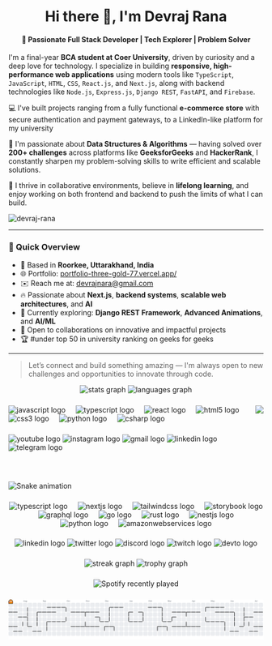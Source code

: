 <h1 align="center">Hi there 👋, I'm Devraj Rana</h1>

<h4 align="center">
🚀 Passionate Full Stack Developer | Tech Explorer | Problem Solver  
</h4>

<p>
I'm a final-year <strong>BCA student at Coer University</strong>, driven by curiosity and a deep love for technology. I specialize in building <strong>responsive, high-performance web applications</strong> using modern tools like <code>TypeScript</code>, <code>JavaScript</code>, <code>HTML</code>, <code>CSS</code>, <code>React.js</code>, and <code>Next.js</code>, along with backend technologies like <code>Node.js</code>, <code>Express.js</code>, <code>Django REST</code>, <code>FastAPI</code>, and <code>Firebase</code>.
</p>

<p>
💻 I've built projects ranging from a fully functional <strong>e-commerce store</strong> with secure authentication and payment gateways, to a LinkedIn-like platform for my university
</p>

<p>
🧠 I'm passionate about <strong>Data Structures & Algorithms</strong> — having solved over <strong>200+ challenges</strong> across platforms like <strong>GeeksforGeeks</strong> and <strong>HackerRank</strong>, I constantly sharpen my problem-solving skills to write efficient and scalable solutions.
</p>

<p>
🤝 I thrive in collaborative environments, believe in <strong>lifelong learning</strong>, and enjoy working on both frontend and backend to push the limits of what I can build.
</p>
<p align="left"> <img src="https://komarev.com/ghpvc/?username=devraj-rana&label=Profile%20views&color=0e75b6&style=flat" alt="devraj-rana" /> </p>

---

### 🎯 Quick Overview

- 📍 Based in **Roorkee, Uttarakhand, India**
- 🌐 Portfolio: [portfolio-three-gold-77.vercel.app/](https://portfolio-three-gold-77.vercel.app/)
- ✉️ Reach me at: [devrajnara@gmail.com](mailto:devrajnara@gmail.com)
- 🔥 Passionate about **Next.js**, **backend systems**, **scalable web architectures**, and **AI**
- 🌱 Currently exploring: **Django REST Framework**, **Advanced Animations**, and **AI/ML**
- 🤝 Open to collaborations on innovative and impactful projects
- 🏆 #under top 50 in university ranking on geeks for geeks  

---

> Let’s connect and build something amazing — I'm always open to new challenges and opportunities to innovate through code.

<div align="center">
  <img src="https://github-readme-stats.vercel.app/api?username=Devraj-rana&hide_title=false&hide_rank=false&show_icons=true&include_all_commits=true&count_private=true&disable_animations=false&theme=dracula&locale=en&hide_border=false&order=1" height="150" alt="stats graph"  />
  <img src="https://github-readme-stats.vercel.app/api/top-langs?username=Devraj-rana&locale=en&hide_title=false&layout=compact&card_width=320&langs_count=5&theme=dracula&hide_border=false&order=2" height="150" alt="languages graph"  />
</div>

###
###

<img align="right" height="150" src="https://external-content.duckduckgo.com/iu/?u=https%3A%2F%2Ftse4.mm.bing.net%2Fth%2Fid%2FOIP.nOQ2v7N_twoeKCdIBCXyzwAAAA%3Fpid%3DApi&f=1&ipt=779880c0e1a49314bafc564f850e200e1aabc7f9a6654c602a2a653b693b43e1&ipo=images"  />

###

<div align="left">
  <img src="https://cdn.jsdelivr.net/gh/devicons/devicon/icons/javascript/javascript-original.svg" height="30" alt="javascript logo"  />
  <img width="12" />
  <img src="https://cdn.jsdelivr.net/gh/devicons/devicon/icons/typescript/typescript-original.svg" height="30" alt="typescript logo"  />
  <img width="12" />
  <img src="https://cdn.jsdelivr.net/gh/devicons/devicon/icons/react/react-original.svg" height="30" alt="react logo"  />
  <img width="12" />
  <img src="https://cdn.jsdelivr.net/gh/devicons/devicon/icons/html5/html5-original.svg" height="30" alt="html5 logo"  />
  <img width="12" />
  <img src="https://cdn.jsdelivr.net/gh/devicons/devicon/icons/css3/css3-original.svg" height="30" alt="css3 logo"  />
  <img width="12" />
  <img src="https://cdn.jsdelivr.net/gh/devicons/devicon/icons/python/python-original.svg" height="30" alt="python logo"  />
  <img width="12" />
  <img src="https://cdn.jsdelivr.net/gh/devicons/devicon/icons/csharp/csharp-original.svg" height="30" alt="csharp logo"  />
</div>

###

<div align="left">
  <img src="https://img.shields.io/static/v1?message=Youtube&logo=youtube&label=&color=FF0000&logoColor=white&labelColor=&style=for-the-badge" height="35" alt="youtube logo"  />
  <img src="https://img.shields.io/static/v1?message=Instagram&logo=instagram&label=&color=E4405F&logoColor=white&labelColor=&style=for-the-badge" height="35" alt="instagram logo"  />
  <img src="https://img.shields.io/static/v1?message=Gmail&logo=gmail&label=&color=D14836&logoColor=white&labelColor=&style=for-the-badge" height="35" alt="gmail logo"  />
  <img src="https://img.shields.io/static/v1?message=LinkedIn&logo=linkedin&label=&color=0077B5&logoColor=white&labelColor=&style=for-the-badge" height="35" alt="linkedin logo"  />
  <img src="https://img.shields.io/static/v1?message=Telegram&logo=telegram&label=&color=2CA5E0&logoColor=white&labelColor=&style=for-the-badge" height="35" alt="telegram logo"  />
</div>

###

<br clear="both">

<img src="https://raw.githubusercontent.com/Devraj-rana/Devraj-rana/output/snake.svg" alt="Snake animation" />

###



###

<div align="center">
  <img src="https://skillicons.dev/icons?i=ts" height="60" alt="typescript logo"  />
  <img width="12" />
  <img src="https://skillicons.dev/icons?i=nextjs" height="60" alt="nextjs logo"  />
  <img width="12" />
  <img src="https://skillicons.dev/icons?i=tailwind" height="60" alt="tailwindcss logo"  />
  <img width="12" />
  <img src="https://cdn.jsdelivr.net/gh/devicons/devicon/icons/storybook/storybook-original.svg" height="60" alt="storybook logo"  />
  <img width="12" />
  <img src="https://skillicons.dev/icons?i=graphql" height="60" alt="graphql logo"  />
  <img width="12" />
  <img src="https://skillicons.dev/icons?i=go" height="60" alt="go logo"  />
  <img width="12" />
  <img src="https://skillicons.dev/icons?i=rust" height="60" alt="rust logo"  />
  <img width="12" />
  <img src="https://skillicons.dev/icons?i=nestjs" height="60" alt="nestjs logo"  />
  <img width="12" />
  <img src="https://skillicons.dev/icons?i=py" height="60" alt="python logo"  />
  <img width="12" />
  <img src="https://skillicons.dev/icons?i=aws" height="60" alt="amazonwebservices logo"  />
</div>

###

<div align="center">
  <img src="https://img.shields.io/static/v1?message=LinkedIn&logo=linkedin&label=&color=0077B5&logoColor=white&labelColor=&style=for-the-badge" height="25" alt="linkedin logo"  />
  <img src="https://img.shields.io/static/v1?message=Twitter&logo=twitter&label=&color=1DA1F2&logoColor=white&labelColor=&style=for-the-badge" height="25" alt="twitter logo"  />
  <img src="https://img.shields.io/static/v1?message=Discord&logo=discord&label=&color=7289DA&logoColor=white&labelColor=&style=for-the-badge" height="25" alt="discord logo"  />
  <img src="https://img.shields.io/static/v1?message=Twitch&logo=twitch&label=&color=9146FF&logoColor=white&labelColor=&style=for-the-badge" height="25" alt="twitch logo"  />
  <img src="https://img.shields.io/static/v1?message=dev.to&logo=dev.to&label=&color=0A0A0A&logoColor=white&labelColor=&style=for-the-badge" height="25" alt="devto logo"  />
</div>

###

<div align="center">
  <img src="https://streak-stats.demolab.com?user=maurodesouza&locale=en&mode=daily&theme=dracula&hide_border=false&border_radius=5&order=3" height="150" alt="streak graph"  />
  <img src="https://github-profile-trophy.vercel.app?username=maurodesouza&theme=dracula&column=-1&row=1&margin-w=8&margin-h=8&no-bg=false&no-frame=false&order=4" height="150" alt="trophy graph"  />
</div>

###
<div align="center">
  <img src="https://spotify-recently-played-readme.vercel.app/api?count=5" alt="Spotify recently played"  />
</div>

###

<picture>
  <source media="(prefers-color-scheme: dark)" srcset="https://raw.githubusercontent.com/Devraj-rana/Devraj-rana/output/pacman-contribution-graph-dark.svg">
  <source media="(prefers-color-scheme: light)" srcset="https://raw.githubusercontent.com/Devraj-rana/Devraj-rana/output/pacman-contribution-graph.svg">
  <img alt="pacman contribution graph" src="https://raw.githubusercontent.com/Devraj-rana/Devraj-rana/output/pacman-contribution-graph.svg">
</picture>

###

###
